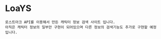 # LoaYS

```
로스트아크 API를 이용해서 만든 캐릭터 정보 검색 사이트 입니다.
아직은 캐릭터 정보의 일부만 구현이 되어있으며 다른 정보의 검색기능도 추가로 구현할 예정입니다.
```
